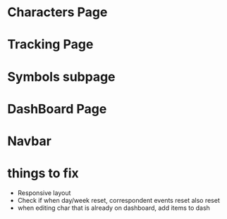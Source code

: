 # Characters Page

 <!-- - Add Character -->
 <!-- - Delete Character -->
 <!-- - Confirm Delete Button -->
 <!-- - Character image -->
 <!-- - Edit Character -->
 <!-- - Create object of all events to track per character -->
 <!-- - Drag and drop to rearrange characters order -->
 <!-- - UX transitions -->
 <!-- - export button (will download data.json file with everything relevant) -->
 <!-- - import button (upload json file) -->

# Tracking Page

 <!-- - Show the current active character -->
 <!-- - Show in progress/completed tracked events -->
 <!-- - button to complete each event -->
 <!-- - button to send current character to dashboard -->
 <!-- - show when completed events reset ( e.g weekly bosses reset on thursday) -->

# Symbols subpage

 <!-- - Show all symbols -->
 <!-- - correctly change symbols when editing char lvl -->
 <!-- - when symbols dailies/weeklies are completed, automatically calculate exp -->
 <!-- - Fix gain amount depending on symbol -->
 <!-- - check if editing symbol on edit form is correctly validated -->

# DashBoard Page

 <!-- - add/remove characters to allow multiple tracking -->
 <!-- - progress bar -->
 <!-- - show every todo event -->
 <!-- - make progressbar reactive -->
 <!-- - add btn complete relative to char event; -->
 <!-- - make sure when reset or complete localstorage is in sync -->

# Navbar

 <!-- - Daily Reset Countdown -->
 <!-- - Improve Reset timer -->
 <!-- - notifiers -->

# things to fix

- Responsive layout
- Check if when day/week reset, correspondent events reset also reset
- when editing char that is already on dashboard, add items to dash
  <!-- - Drop and drag zone fix -->
  <!-- - Symbols are not leveling up when completing dailies/weeklies -->
  <!-- - fix import/export -->
